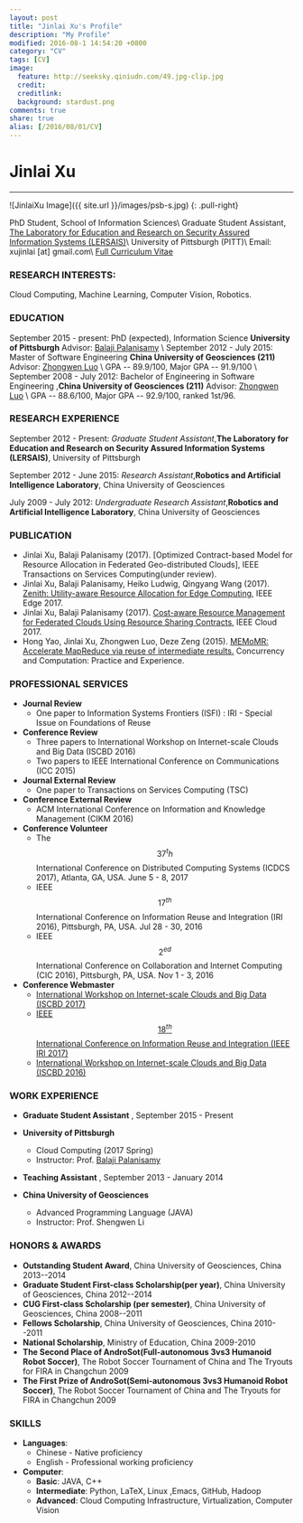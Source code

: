 ```yaml
---
layout: post
title: "Jinlai Xu's Profile"
description: "My Profile"
modified: 2016-08-1 14:54:20 +0800
category: "CV"
tags: [CV]
image:
  feature: http://seeksky.qiniudn.com/49.jpg-clip.jpg
  credit:
  creditlink:
  background: stardust.png
comments: true
share: true
alias: [/2016/08/01/CV]
---
```


# Jinlai Xu
------
![JinlaiXu Image]({{ site.url }}/images/psb-s.jpg)
{: .pull-right}

PhD Student, School of Information Sciences\\
Graduate Student Assistant, [The Laboratory for Education and Research on Security Assured Information Systems (LERSAIS)](http://www.sis.pitt.edu/lersais/index.php)\\
University of Pittsburgh (PITT)\\
Email: xujinlai [at] gmail.com\\
<a href="{{ site.url }}/files/cv_XuJinlai.pdf" class="btn btn-info">Full Curriculum Vitae</a>

### **RESEARCH INTERESTS:**
 Cloud Computing, Machine Learning, Computer Vision, Robotics.


### **EDUCATION**
September 2015 - present: PhD (expected), Information Science  **University of Pittsburgh**      Advisor:  [Balaji Palanisamy](http://www.sis.pitt.edu/bpalan/)
\\
September 2012 - July 2015: Master of Software Engineering  **China University of Geosciences  (211)**      Advisor:  [Zhongwen Luo](http://xgxy.cug.edu.cn/rjgcx/lzw/)
\\
GPA -- 89.9/100, Major GPA -- 91.9/100 \\
September 2008 - July 2012: Bachelor of Engineering in Software Engineering ,**China University of Geosciences  (211)** Advisor:  [Zhongwen Luo](http://xgxy.cug.edu.cn/rjgcx/lzw/)
\\
GPA -- 88.6/100, Major GPA -- 92.9/100, ranked 1st/96.

<!--more-->

### **RESEARCH EXPERIENCE**
September 2012 - Present: *Graduate Student Assistant*,**The Laboratory for Education and Research on Security Assured Information Systems (LERSAIS)**, University of Pittsburgh

September 2012 - June 2015: *Research Assistant*,**Robotics and Artificial Intelligence Laboratory**, China University of Geosciences

July 2009 - July 2012: *Undergraduate Research Assistant*,**Robotics and Artificial Intelligence Laboratory**, China University of Geosciences

### **PUBLICATION**
 + Jinlai Xu, Balaji Palanisamy (2017). [Optimized Contract-based Model for Resource Allocation in Federated Geo-distributed Clouds], IEEE Transactions on Services Computing(under review).
 + Jinlai Xu, Balaji Palanisamy, Heiko Ludwig, Qingyang Wang (2017). [Zenith: Utility-aware Resource Allocation for Edge Computing](https://www.researchgate.net/publication/317097920_Zenith_Utility-aware_Resource_Allocation_for_Edge_Computing), IEEE Edge 2017.
 + Jinlai Xu, Balaji Palanisamy  (2017). [Cost-aware Resource Management for Federated Clouds Using Resource Sharing Contracts](https://www.researchgate.net/publication/317097662_Cost-aware_Resource_Management_for_Federated_Clouds_Using_Resource_Sharing_Contracts), IEEE Cloud 2017.
 + Hong Yao, Jinlai Xu, Zhongwen Luo, Deze Zeng (2015). [MEMoMR: Accelerate MapReduce via reuse of intermediate results.](https://www.researchgate.net/publication/282907385_MEMoMR_Accelerate_MapReduce_via_reuse_of_intermediate_results) Concurrency and Computation: Practice and Experience.

### PROFESSIONAL SERVICES
 + **Journal Review**
   + One paper to Information Systems Frontiers (ISFI) : IRI - Special Issue on Foundations of Reuse
 + **Conference Review**
   + Three papers to International Workshop on Internet-scale Clouds and Big Data (ISCBD 2016)
   + Two papers to IEEE International Conference on Communications (ICC 2015)
 + **Journal External Review**
   + One paper to Transactions on Services Computing (TSC)
 + **Conference External Review**
   + ACM International Conference on Information and Knowledge Management (CIKM 2016)
 + **Conference Volunteer**
   +  The $$37^th$$ International Conference on Distributed Computing Systems (ICDCS 2017), Atlanta, GA, USA. June 5 - 8, 2017
   +  IEEE $$17^{th}$$ International Conference on Information Reuse and Integration (IRI 2016), Pittsburgh, PA, USA.  Jul 28 - 30, 2016
   +  IEEE $$2^{ed}$$ International Conference on Collaboration and Internet Computing (CIC 2016), Pittsburgh, PA, USA.  Nov 1 - 3, 2016
 + **Conference Webmaster**
   +  [International Workshop on Internet-scale Clouds and Big Data (ISCBD 2017)](http://iscbd2017.github.io/index.html)
   +  [IEEE $$18^{th}$$ International Conference on Information Reuse and Integration (IEEE IRI 2017)](http://www.sis.pitt.edu/iri2017/)
   +  [International Workshop on Internet-scale Clouds and Big Data (ISCBD 2016)](http://iscbd2016.github.io/index.html)

### WORK EXPERIENCE
 + **Graduate Student Assistant** , September 2015 - Present
 + **University of Pittsburgh**
   + Cloud Computing (2017 Spring)
   + Instructor: Prof. [Balaji Palanisamy](http://www.sis.pitt.edu/bpalan/)

 + **Teaching Assistant** , September 2013 - January 2014
 + **China University of Geosciences**
   + Advanced Programming Language (JAVA)
   + Instructor: Prof. Shengwen Li


### HONORS & AWARDS
 + **Outstanding Student Award**, China University of Geosciences, China       2013--2014
 + **Graduate Student First-class Scholarship(per year)**, China University of Geosciences, China                2012--2014
 + **CUG First-class Scholarship (per semester)**, China University of Geosciences, China       2008--2011
 + **Fellows Scholarship**, China University of Geosciences, China       2010--2011
 + **National Scholarship**, Ministry of Education, China                2009-2010
 + **The Second Place of AndroSot(Full-autonomous 3vs3 Humanoid Robot Soccer)**, The Robot Soccer Tournament of China and The Tryouts for FIRA in Changchun                                    2009
 + **The First Prize of AndroSot(Semi-autonomous 3vs3 Humanoid Robot Soccer)**, The Robot Soccer Tournament of China and The Tryouts for FIRA in Changchun                                      2009

### SKILLS
 + **Languages**:
   + Chinese - Native proficiency
   + English - Professional working proficiency
 + **Computer**:
   + **Basic**: JAVA, C++
   + **Intermediate**: Python, LaTeX, Linux ,Emacs, GitHub, Hadoop
   + **Advanced**: Cloud Computing Infrastructure, Virtualization, Computer Vision
